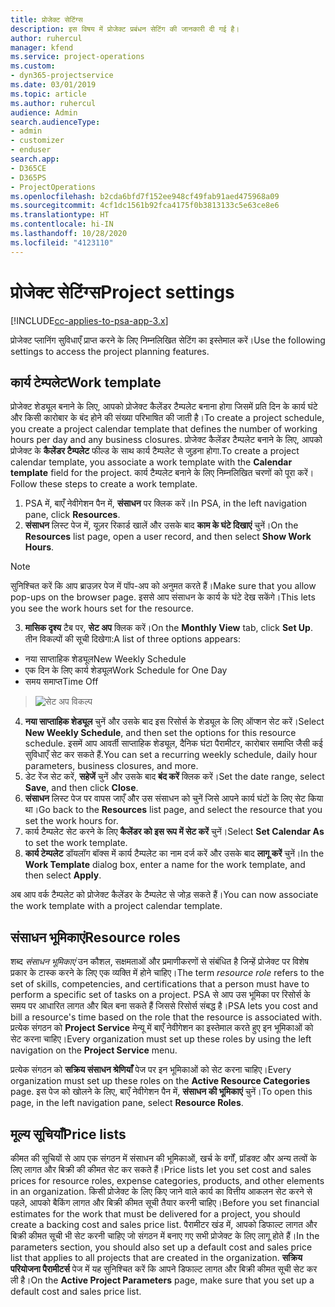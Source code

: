 ```yaml
---
title: प्रोजेक्ट सेटिंग्‍स
description: इस विषय में प्रोजेक्ट प्रबंधन सेटिंग की जानकारी दी गई है।
author: ruhercul
manager: kfend
ms.service: project-operations
ms.custom:
- dyn365-projectservice
ms.date: 03/01/2019
ms.topic: article
ms.author: ruhercul
audience: Admin
search.audienceType:
- admin
- customizer
- enduser
search.app:
- D365CE
- D365PS
- ProjectOperations
ms.openlocfilehash: b2cda6bfd7f152ee948cf49fab91aed475968a09
ms.sourcegitcommit: 4cf1dc1561b92fca4175f0b3813133c5e63ce8e6
ms.translationtype: HT
ms.contentlocale: hi-IN
ms.lasthandoff: 10/28/2020
ms.locfileid: "4123110"
---
```

# <a name="project-settings"></a><span data-ttu-id="d6060-103">प्रोजेक्ट सेटिंग्‍स</span><span class="sxs-lookup"><span data-stu-id="d6060-103">Project settings</span></span>

[!INCLUDE[cc-applies-to-psa-app-3.x](../includes/cc-applies-to-psa-app-3x.md)]

<span data-ttu-id="d6060-104">प्रोजेक्ट प्लानिंग सुविधाएँ प्राप्त करने के लिए निम्नलिखित सेटिंग का इस्तेमाल करें।</span><span class="sxs-lookup"><span data-stu-id="d6060-104">Use the following settings to access the project planning features.</span></span>

## <a name="work-template"></a><span data-ttu-id="d6060-105">कार्य टेम्‍पलेट</span><span class="sxs-lookup"><span data-stu-id="d6060-105">Work template</span></span>

<span data-ttu-id="d6060-106">प्रोजेक्ट शेड्यूल बनाने के लिए, आपको प्रोजेक्ट कैलेंडर टैम्पलेट बनाना होगा जिसमें प्रति दिन के कार्य घंटे और किसी कारोबार के बंद होने की संख्या परिभाषित की जाती है।</span><span class="sxs-lookup"><span data-stu-id="d6060-106">To create a project schedule, you create a project calendar template that defines the number of working hours per day and any business closures.</span></span> <span data-ttu-id="d6060-107">प्रोजेक्ट कैलेंडर टैम्पलेट बनाने के लिए, आपको प्रोजेक्ट के **कैलेंडर टैम्पलेट** फील्ड के साथ कार्य टैम्पलेट से जुड़ना होगा.</span><span class="sxs-lookup"><span data-stu-id="d6060-107">To create a project calendar template, you associate a work template with the **Calendar template** field for the project.</span></span> <span data-ttu-id="d6060-108">कार्य टैम्पलेट बनाने के लिए निम्नलिखित चरणों को पूरा करें।</span><span class="sxs-lookup"><span data-stu-id="d6060-108">Follow these steps to create a work template.</span></span>

1. <span data-ttu-id="d6060-109">PSA में, बाएँ नेवीगेशन पैन में, **संसाधन** पर क्लिक करें।</span><span class="sxs-lookup"><span data-stu-id="d6060-109">In PSA, in the left navigation pane, click **Resources**.</span></span> 
2. <span data-ttu-id="d6060-110">**संसाधन** लिस्ट पेज में, यूज़र रिकार्ड खालें और उसके बाद **काम के घंटे दिखाएं** चुनें।</span><span class="sxs-lookup"><span data-stu-id="d6060-110">On the **Resources** list page, open a user record, and then select **Show Work Hours**.</span></span>

  > [!NOTE]
  > <span data-ttu-id="d6060-111">सुनिश्चित करें कि आप ब्राउज़र पेज में पॉप-अप को अनुमत करते हैं।</span><span class="sxs-lookup"><span data-stu-id="d6060-111">Make sure that you allow pop-ups on the browser page.</span></span> <span data-ttu-id="d6060-112">इससे आप संसाधन के कार्य के घंटे देख सकेंगे।</span><span class="sxs-lookup"><span data-stu-id="d6060-112">This lets you see the work hours set for the resource.</span></span>
  
3. <span data-ttu-id="d6060-113">**मासिक दृश्य** टैब पर, **सेट अप** क्लिक करें।</span><span class="sxs-lookup"><span data-stu-id="d6060-113">On the **Monthly View** tab, click **Set Up**.</span></span> <span data-ttu-id="d6060-114">तीन विकल्पों की सूची दिखेगा:</span><span class="sxs-lookup"><span data-stu-id="d6060-114">A list of three options appears:</span></span> 

  - <span data-ttu-id="d6060-115">नया साप्ताहिक शेड्यूल</span><span class="sxs-lookup"><span data-stu-id="d6060-115">New Weekly Schedule</span></span>
  - <span data-ttu-id="d6060-116">एक दिन के लिए कार्य शेड्यूल</span><span class="sxs-lookup"><span data-stu-id="d6060-116">Work Schedule for One Day</span></span>
  - <span data-ttu-id="d6060-117">समय समाप्त</span><span class="sxs-lookup"><span data-stu-id="d6060-117">Time Off</span></span>

> ![सेट अप विकल्प](media/project-13.png)

4. <span data-ttu-id="d6060-119">**नया साप्ताहिक शेड्यूल** चुनें और उसके बाद इस रिसोर्स के शेड्यूल के लिए ऑप्शन सेट करें।</span><span class="sxs-lookup"><span data-stu-id="d6060-119">Select **New Weekly Schedule**, and then set the options for this resource schedule.</span></span> <span data-ttu-id="d6060-120">इसमें आप आवर्ती साप्ताहिक शेड्यूल, दैनिक घंटा पैरामीटर, कारोबार समाप्ति जैसी कई सुविधाएँ सेट कर सकते हैं.</span><span class="sxs-lookup"><span data-stu-id="d6060-120">You can set a recurring weekly schedule, daily hour parameters, business closures, and more.</span></span>
5. <span data-ttu-id="d6060-121">डेट रेंज सेट करें, **सहेजें** चुनें और उसके बाद **बंद करें** क्लिक करें।</span><span class="sxs-lookup"><span data-stu-id="d6060-121">Set the date range, select **Save**, and then click **Close**.</span></span> 
6. <span data-ttu-id="d6060-122">**संसाधन** लिस्ट पेज पर वापस जाएँ और उस संसाधन को चुनें जिसे आपने कार्य घंटों के लिए सेट किया था।</span><span class="sxs-lookup"><span data-stu-id="d6060-122">Go back to the **Resources** list page, and select the resource that you set the work hours for.</span></span> 
7. <span data-ttu-id="d6060-123">कार्य टैम्पलेट सेट करने के लिए **कैलेंडर को इस रूप में सेट करें** चुनें।</span><span class="sxs-lookup"><span data-stu-id="d6060-123">Select **Set Calendar As** to set the work template.</span></span> 
8. <span data-ttu-id="d6060-124">**कार्य टेम्‍पलेट** डॉयलॉग बॉक्स में कार्य टैम्पलेट का नाम दर्ज करें और उसके बाद **लागू करें** चुनें।</span><span class="sxs-lookup"><span data-stu-id="d6060-124">In the **Work Template** dialog box, enter a name for the work template, and then select **Apply**.</span></span> 

<span data-ttu-id="d6060-125">अब आप वर्क टैम्पलेट को प्रोजेक्ट कैलेंडर के टैम्पलेट से जोड़ सकते हैं।</span><span class="sxs-lookup"><span data-stu-id="d6060-125">You can now associate the work template with a project calendar template.</span></span>

## <a name="resource-roles"></a><span data-ttu-id="d6060-126">संसाधन भूमिकाएं</span><span class="sxs-lookup"><span data-stu-id="d6060-126">Resource roles</span></span>

<span data-ttu-id="d6060-127">शब्द *संसाधन भूमिकाएं* उन कौशल, सक्षमताओं और प्रमाणीकरणों से संबंधित है जिन्हें प्रोजेक्ट पर विशेष प्रकार के टास्क करने के लिए एक व्यक्ति में होने चाहिए।</span><span class="sxs-lookup"><span data-stu-id="d6060-127">The term *resource role* refers to the set of skills, competencies, and certifications that a person must have to perform a specific set of tasks on a project.</span></span> <span data-ttu-id="d6060-128">PSA से आप उस भूमिका पर रिसोर्स के समय पर आधारित लागत और बिल बना सकते हैं जिससे रिसोर्स संबद्ध है।</span><span class="sxs-lookup"><span data-stu-id="d6060-128">PSA lets you cost and bill a resource's time based on the role that the resource is associated with.</span></span> <span data-ttu-id="d6060-129">प्रत्येक संगठन को **Project Service** मेन्यू में बाएँ नेवीगेशन का इस्तेमाल करते हुए इन भूमिकाओं को सेट करना चाहिए।</span><span class="sxs-lookup"><span data-stu-id="d6060-129">Every organization must set up these roles by using the left navigation on the **Project Service** menu.</span></span>

<span data-ttu-id="d6060-130">प्रत्येक संगठन को **सक्रिय संसाधन श्रेणियाँ** पेज पर इन भूमिकाओं को सेट करना चाहिए।</span><span class="sxs-lookup"><span data-stu-id="d6060-130">Every organization must set up these roles on the **Active Resource Categories** page.</span></span> <span data-ttu-id="d6060-131">इस पेज को खोलने के लिए, बाएँ नेवीगेशन पैन में, **संसाधन की भूमिकाएं** चुनें।</span><span class="sxs-lookup"><span data-stu-id="d6060-131">To open this page, in the left navigation pane, select **Resource Roles**.</span></span>

## <a name="price-lists"></a><span data-ttu-id="d6060-132">मूल्य सूचियाँ</span><span class="sxs-lookup"><span data-stu-id="d6060-132">Price lists</span></span>

<span data-ttu-id="d6060-133">कीमत की सूचियों से आप एक संगठन में संसाधन की भूमिकाओं, खर्च के वर्गों, प्रॉडक्ट और अन्य तत्वों के लिए लागत और बिक्री की कीमत सेट कर सकते हैं।</span><span class="sxs-lookup"><span data-stu-id="d6060-133">Price lists let you set cost and sales prices for resource roles, expense categories, products, and other elements in an organization.</span></span> <span data-ttu-id="d6060-134">किसी प्रोजेक्ट के लिए किए जाने वाले कार्य का वित्तीय आकलन सेट करने से पहले, आपको बैकिंग लागत और बिक्री कीमत सूची तैयार करनी चाहिए।</span><span class="sxs-lookup"><span data-stu-id="d6060-134">Before you set financial estimates for the work that must be delivered for a project, you should create a backing cost and sales price list.</span></span> <span data-ttu-id="d6060-135">पैरामीटर खंड में, आपको डिफाल्ट लागत और बिक्री कीमत सूची भी सेट करनी चाहिए जो संगठन में बनाए गए सभी प्रोजेक्ट के लिए लागू होते हैं।</span><span class="sxs-lookup"><span data-stu-id="d6060-135">In the parameters section, you should also set up a default cost and sales price list that applies to all projects that are created in the organization.</span></span> <span data-ttu-id="d6060-136">**सक्रिय परियोजना पैरामीटर्स** पेज में यह सुनिश्चित करें कि आपने डिफाल्ट लागत और बिक्री कीमत सूची सेट कर ली है।</span><span class="sxs-lookup"><span data-stu-id="d6060-136">On the **Active Project Parameters** page, make sure that you set up a default cost and sales price list.</span></span>
